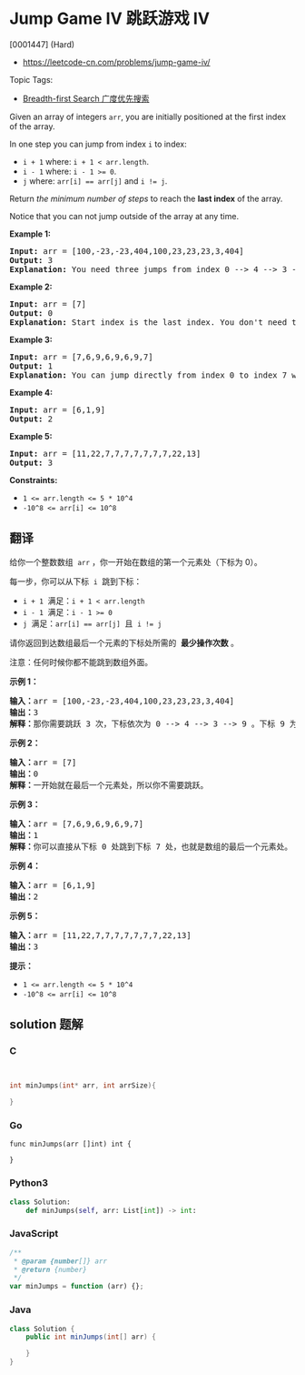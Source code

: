 # Jump Game IV 跳跃游戏 IV

[0001447] (Hard)

- https://leetcode-cn.com/problems/jump-game-iv/

Topic Tags:

- [Breadth-first Search 广度优先搜索](https://leetcode-cn.com/tag/breadth-first-search/)

Given an array of integers `arr`, you are initially positioned at the first index of the array.

In one step you can jump from index `i` to index:

- `i + 1` where: `i + 1 < arr.length`.
- `i - 1` where: `i - 1 >= 0`.
- `j` where: `arr[i] == arr[j]` and `i != j`.

Return _the minimum number of steps_ to reach the **last index** of the array.

Notice that you can not jump outside of the array at any time.

**Example 1:**

<pre><strong>Input:</strong> arr = [100,-23,-23,404,100,23,23,23,3,404]
<strong>Output:</strong> 3
<strong>Explanation:</strong> You need three jumps from index 0 --&gt; 4 --&gt; 3 --&gt; 9. Note that index 9 is the last index of the array.
</pre>

**Example 2:**

<pre><strong>Input:</strong> arr = [7]
<strong>Output:</strong> 0
<strong>Explanation:</strong> Start index is the last index. You don't need to jump.
</pre>

**Example 3:**

<pre><strong>Input:</strong> arr = [7,6,9,6,9,6,9,7]
<strong>Output:</strong> 1
<strong>Explanation:</strong> You can jump directly from index 0 to index 7 which is last index of the array.
</pre>

**Example 4:**

<pre><strong>Input:</strong> arr = [6,1,9]
<strong>Output:</strong> 2
</pre>

**Example 5:**

<pre><strong>Input:</strong> arr = [11,22,7,7,7,7,7,7,7,22,13]
<strong>Output:</strong> 3
</pre>

**Constraints:**

- `1 <= arr.length <= 5 * 10^4`
- `-10^8 <= arr[i] <= 10^8`

## 翻译

给你一个整数数组  `arr` ，你一开始在数组的第一个元素处（下标为 0）。

每一步，你可以从下标  `i`  跳到下标：

- `i + 1`  满足：`i + 1 < arr.length`
- `i - 1`  满足：`i - 1 >= 0`
- `j`  满足：`arr[i] == arr[j]`  且  `i != j`

请你返回到达数组最后一个元素的下标处所需的  **最少操作次数** 。

注意：任何时候你都不能跳到数组外面。

**示例 1：**

<pre><strong>输入：</strong>arr = [100,-23,-23,404,100,23,23,23,3,404]
<strong>输出：</strong>3
<strong>解释：</strong>那你需要跳跃 3 次，下标依次为 0 --&gt; 4 --&gt; 3 --&gt; 9 。下标 9 为数组的最后一个元素的下标。
</pre>

**示例 2：**

<pre><strong>输入：</strong>arr = [7]
<strong>输出：</strong>0
<strong>解释：</strong>一开始就在最后一个元素处，所以你不需要跳跃。
</pre>

**示例 3：**

<pre><strong>输入：</strong>arr = [7,6,9,6,9,6,9,7]
<strong>输出：</strong>1
<strong>解释：</strong>你可以直接从下标 0 处跳到下标 7 处，也就是数组的最后一个元素处。
</pre>

**示例 4：**

<pre><strong>输入：</strong>arr = [6,1,9]
<strong>输出：</strong>2
</pre>

**示例 5：**

<pre><strong>输入：</strong>arr = [11,22,7,7,7,7,7,7,7,22,13]
<strong>输出：</strong>3
</pre>

**提示：**

- `1 <= arr.length <= 5 * 10^4`
- `-10^8 <= arr[i] <= 10^8`

## solution 题解

### C

```c


int minJumps(int* arr, int arrSize){

}
```

### Go

```golang
func minJumps(arr []int) int {

}
```

### Python3

```python
class Solution:
    def minJumps(self, arr: List[int]) -> int:
```

### JavaScript

```javascript
/**
 * @param {number[]} arr
 * @return {number}
 */
var minJumps = function (arr) {};
```

### Java

```java
class Solution {
    public int minJumps(int[] arr) {

    }
}
```
